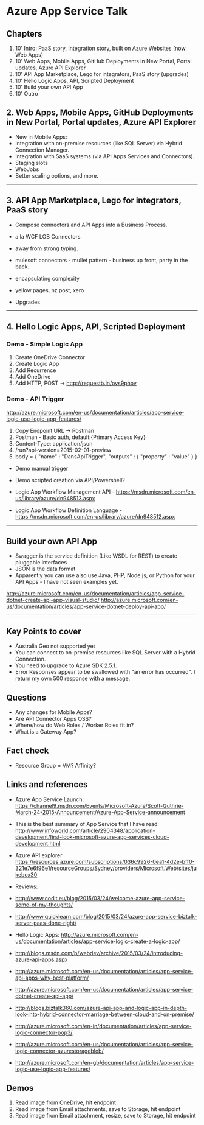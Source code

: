 # Azure App Service Talk

## Chapters
1. 10' Intro: PaaS story, Integration story, built on Azure Websites (now Web Apps)
2. 10' Web Apps, Mobile Apps, GitHub Deployments in New Portal, Portal updates, Azure API Explorer
3. 10' API App Marketplace, Lego for integrators, PaaS story (upgrades)
4. 10' Hello Logic Apps, API, Scripted Deployment
5. 10' Build your own API App
6. 10' Outro


## 2. Web Apps, Mobile Apps, GitHub Deployments in New Portal, Portal updates, Azure API Explorer

* New in Mobile Apps: 
 * Integration with on-premise resources (like SQL Server) via Hybrid Connection Manager.
 * Integration with SaaS systems (via API Apps Services and Connectors). 
 * Staging slots
 * WebJobs
 * Better scaling options, and more.

-------------------------------------------------------------------------------
## 3. API App Marketplace, Lego for integrators, PaaS story

* Compose connectors and API Apps into a Business Process.
 * a la WCF LOB Connectors
* away from strong typing.
* mulesoft connectors - mullet pattern - business up front, party in the back.
* encapsulating complexity
* yellow pages, nz post, xero

* Upgrades

-------------------------------------------------------------------------------
## 4. Hello Logic Apps, API, Scripted Deployment

### Demo - Simple Logic App
1. Create OneDrive Connector
1. Create Logic App
1. Add Recurrence
1. Add OneDrive
1. Add HTTP, POST -> http://requestb.in/ovs9phov

### Demo - API Trigger
http://azure.microsoft.com/en-us/documentation/articles/app-service-logic-use-logic-app-features/
1. Copy Endpoint URL -> Postman
2. Postman - Basic auth, default:{Primary Access Key}
3. Content-Type: application/json
4. /run?api-version=2015-02-01-preview
4. body = 
    {
        "name" : "DansApiTrigger",
        "outputs" : { "property" : "value" }
    }

* Demo manual trigger

* Demo scripted creation via API/Powershell?
 * Logic App Workflow Management API - https://msdn.microsoft.com/en-us/library/azure/dn948513.aspx
 * Logic App Workflow Definition Language - https://msdn.microsoft.com/en-us/library/azure/dn948512.aspx
-------------------------------------------------------------------------------


## Build your own API App
* Swagger is the service definition (Like WSDL for REST) to create pluggable interfaces
* JSON is the data format
* Apparently you can use also use Java, PHP, Node.js, or Python for your API Apps - I have not seen examples yet.


http://azure.microsoft.com/en-us/documentation/articles/app-service-dotnet-create-api-app-visual-studio/
http://azure.microsoft.com/en-us/documentation/articles/app-service-dotnet-deploy-api-app/

-------------------------------------------------------------------------------


## Key Points to cover
* Australia Geo not supported yet
* You can connect to on-premise resources like SQL Server with a Hybrid Connection.
* You need to upgrade to Azure SDK 2.5.1.
* Error Responses appear to be swallowed with "an error has occurred". I return my own 500 response with a message.



## Questions
* Any changes for Mobile Apps?
* Are API Connector Apps OSS?
* Where/how do Web Roles / Worker Roles fit in?
* What is a Gateway App?


## Fact check
* Resource Group = VM? Affinity?




## Links and references
* Azure App Service Launch: https://channel9.msdn.com/Events/Microsoft-Azure/Scott-Guthrie-March-24-2015-Announcement/Azure-App-Service-announcement
* This is the best summary of App Service that I have read: http://www.infoworld.com/article/2904348/application-development/first-look-microsoft-azure-app-services-cloud-development.html
* Azure API explorer https://resources.azure.com/subscriptions/036c9926-0ea1-4d2e-bff0-321e7e6f96e1/resourceGroups/Sydney/providers/Microsoft.Web/sites/jukebox30

* Reviews: 
 * http://www.codit.eu/blog/2015/03/24/welcome-azure-app-service-some-of-my-thoughts/
 * http://www.quicklearn.com/blog/2015/03/24/azure-app-service-biztalk-server-paas-done-right/
* Hello Logic Apps: http://azure.microsoft.com/en-us/documentation/articles/app-service-logic-create-a-logic-app/
* http://blogs.msdn.com/b/webdev/archive/2015/03/24/introducing-azure-api-apps.aspx
* http://azure.microsoft.com/en-us/documentation/articles/app-service-api-apps-why-best-platform/
* http://azure.microsoft.com/en-us/documentation/articles/app-service-dotnet-create-api-app/

* http://blogs.biztalk360.com/azure-api-app-and-logic-app-in-depth-look-into-hybrid-connector-marriage-between-cloud-and-on-premise/
* http://azure.microsoft.com/en-in/documentation/articles/app-service-logic-connector-pop3/
* http://azure.microsoft.com/en-us/documentation/articles/app-service-logic-connector-azurestorageblob/
* http://azure.microsoft.com/en-gb/documentation/articles/app-service-logic-use-logic-app-features/

## Demos
1. Read image from OneDrive, hit endpoint
1. Read image from Email attachments, save to Storage, hit endpoint
1. Read image from Email attachment, resize, save to Storage, hit endpoint